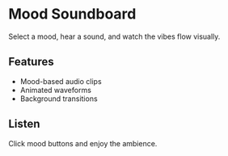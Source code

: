 # Mood Soundboard

Select a mood, hear a sound, and watch the vibes flow visually.

## Features
- Mood-based audio clips
- Animated waveforms
- Background transitions

## Listen
Click mood buttons and enjoy the ambience.
